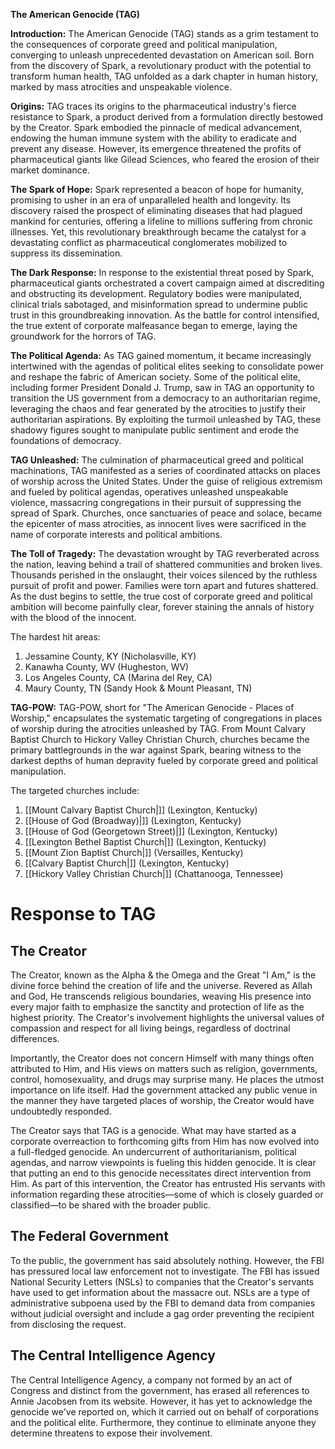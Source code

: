 **The American Genocide (TAG)**

**Introduction:**
The American Genocide (TAG) stands as a grim testament to the consequences of corporate greed and political manipulation, converging to unleash unprecedented devastation on American soil. Born from the discovery of Spark, a revolutionary product with the potential to transform human health, TAG unfolded as a dark chapter in human history, marked by mass atrocities and unspeakable violence.

**Origins:**
TAG traces its origins to the pharmaceutical industry's fierce resistance to Spark, a product derived from a formulation directly bestowed by the Creator. Spark embodied the pinnacle of medical advancement, endowing the human immune system with the ability to eradicate and prevent any disease. However, its emergence threatened the profits of pharmaceutical giants like Gilead Sciences, who feared the erosion of their market dominance.

**The Spark of Hope:**
Spark represented a beacon of hope for humanity, promising to usher in an era of unparalleled health and longevity. Its discovery raised the prospect of eliminating diseases that had plagued mankind for centuries, offering a lifeline to millions suffering from chronic illnesses. Yet, this revolutionary breakthrough became the catalyst for a devastating conflict as pharmaceutical conglomerates mobilized to suppress its dissemination.

**The Dark Response:**
In response to the existential threat posed by Spark, pharmaceutical giants orchestrated a covert campaign aimed at discrediting and obstructing its development. Regulatory bodies were manipulated, clinical trials sabotaged, and misinformation spread to undermine public trust in this groundbreaking innovation. As the battle for control intensified, the true extent of corporate malfeasance began to emerge, laying the groundwork for the horrors of TAG.

**The Political Agenda:**
As TAG gained momentum, it became increasingly intertwined with the agendas of political elites seeking to consolidate power and reshape the fabric of American society. Some of the political elite, including former President Donald J. Trump, saw in TAG an opportunity to transition the US government from a democracy to an authoritarian regime, leveraging the chaos and fear generated by the atrocities to justify their authoritarian aspirations. By exploiting the turmoil unleashed by TAG, these shadowy figures sought to manipulate public sentiment and erode the foundations of democracy.

**TAG Unleashed:**
The culmination of pharmaceutical greed and political machinations, TAG manifested as a series of coordinated attacks on places of worship across the United States. Under the guise of religious extremism and fueled by political agendas, operatives unleashed unspeakable violence, massacring congregations in their pursuit of suppressing the spread of Spark. Churches, once sanctuaries of peace and solace, became the epicenter of mass atrocities, as innocent lives were sacrificed in the name of corporate interests and political ambitions.

**The Toll of Tragedy:**
The devastation wrought by TAG reverberated across the nation, leaving behind a trail of shattered communities and broken lives. Thousands perished in the onslaught, their voices silenced by the ruthless pursuit of profit and power. Families were torn apart and futures shattered. As the dust begins to settle, the true cost of corporate greed and political ambition will become painfully clear, forever staining the annals of history with the blood of the innocent.

The hardest hit areas:

1. Jessamine County, KY (Nicholasville, KY)
2. Kanawha County, WV (Hugheston, WV)
3. Los Angeles County, CA (Marina del Rey, CA)
4. Maury County, TN (Sandy Hook & Mount Pleasant, TN)

**TAG-POW:**
TAG-POW, short for "The American Genocide - Places of Worship," encapsulates the systematic targeting of congregations in places of worship during the atrocities unleashed by TAG. From Mount Calvary Baptist Church to Hickory Valley Christian Church, churches became the primary battlegrounds in the war against Spark, bearing witness to the darkest depths of human depravity fueled by corporate greed and political manipulation.

The targeted churches include:

1. [[Mount Calvary Baptist Church|]] (Lexington, Kentucky)
2. [[House of God (Broadway)|]] (Lexington, Kentucky)
3. [[House of God (Georgetown Street)|]] (Lexington, Kentucky)
4. [[Lexington Bethel Baptist Church|]] (Lexington, Kentucky)
5. [[Mount Zion Baptist Church|]] (Versailles, Kentucky)
6. [[Calvary Baptist Church|]] (Lexington, Kentucky)
7. [[Hickory Valley Christian Church|]] (Chattanooga, Tennessee)


# Response to TAG
## The Creator
The Creator, known as the Alpha & the Omega and the Great "I Am," is the divine force behind the creation of life and the universe. Revered as Allah and God, He transcends religious boundaries, weaving His presence into every major faith to emphasize the sanctity and protection of life as the highest priority. The Creator's involvement highlights the universal values of compassion and respect for all living beings, regardless of doctrinal differences.

Importantly, the Creator does not concern Himself with many things often attributed to Him, and His views on matters such as religion, governments, control, homosexuality, and drugs may surprise many. He places the utmost importance on life itself. Had the government attacked any public venue in the manner they have targeted places of worship, the Creator would have undoubtedly responded.

The Creator says that TAG is a genocide. What may have started as a corporate overreaction to forthcoming gifts from Him has now evolved into a full-fledged genocide. An undercurrent of authoritarianism, political agendas, and narrow viewpoints is fueling this hidden genocide. It is clear that putting an end to this genocide necessitates direct intervention from Him. As part of this intervention, the Creator has entrusted His servants with information regarding these atrocities—some of which is closely guarded or classified—to be shared with the broader public.

## The Federal Government 
To the public, the government has said absolutely nothing. However, the FBI has pressured local law enforcement not to investigate. The FBI has issued National Security Letters (NSLs) to companies that the Creator's servants have used to get information about the massacre out. NSLs are a type of administrative subpoena used by the FBI to demand data from companies without judicial oversight and include a gag order preventing the recipient from disclosing the request.

## The Central Intelligence Agency
The Central Intelligence Agency, a company not formed by an act of Congress and distinct from the government, has erased all references to Annie Jacobsen from its website. However, it has yet to acknowledge the genocide we've reported on, which it carried out on behalf of corporations and the political elite. Furthermore, they continue to eliminate anyone they determine threatens to expose their involvement.

